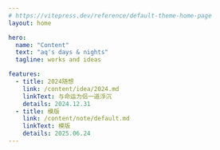 ```yaml
---
# https://vitepress.dev/reference/default-theme-home-page
layout: home

hero:
  name: "Content"
  text: "aq's days & nights"
  tagline: works and ideas

features:
  - title: 2024随想
    link: /content/idea/2024.md
    linkText: 与命运为侣一道浮沉
    details: 2024.12.31
  - title: 模版
    link: /content/note/default.md
    linkText: 模版
    details: 2025.06.24
---
```


